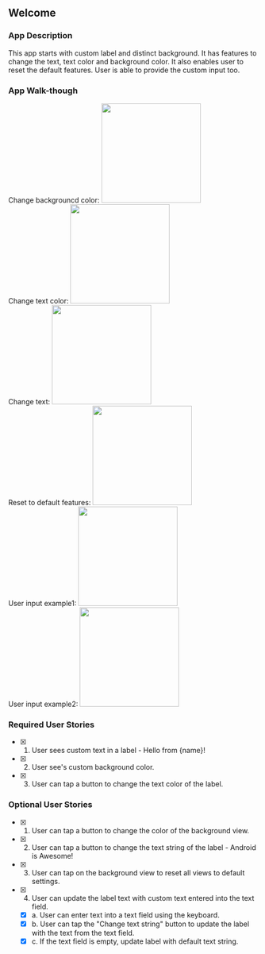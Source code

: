 
## Welcome

### App Description
This app starts with custom label and distinct background. It has features to change the text, text color and background color. It also enables user to reset the default features. User is able to provide the custom input too. 

### App Walk-though
Change backgrouncd color: <img src="http://g.recordit.co/A6jttWgzWS.gif" width=200><br>
Change text color: <img src="http://g.recordit.co/BthgAyo8u2.gif" width=200><br>
Change text: <img src="http://g.recordit.co/7zl4EYvgm4.gif" width=200><br>
Reset to default features: <img src="http://g.recordit.co/KhbGeydX5n.gif" width=200><br>
User input example1: <img src="https://recordit.co/A6jttWgzWS" width=200><br>
User input example2: <img src="http://g.recordit.co/byfK36UZi5.gifS" width=200><br>


### Required User Stories
- [X] 1. User sees custom text in a label - Hello from {name}!
- [X] 2. User see's custom background color.
- [X] 3. User can tap a button to change the text color of the label.

### Optional User Stories
- [X] 1. User can tap a button to change the color of the background view.  
- [X] 2. User can tap a button to change the text string of the label - Android is Awesome!  
- [X] 3. User can tap on the background view to reset all views to default settings.  
- [X] 4. User can update the label text with custom text entered into the text field.  
   - [X] a. User can enter text into a text field using the keyboard.  
   - [X] b. User can tap the "Change text string" button to update the label with the text from the text field.  
   - [X] c. If the text field is empty, update label with default text string.
